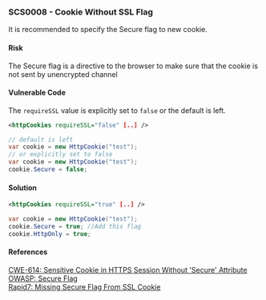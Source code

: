 ### SCS0008 - Cookie Without SSL Flag
It is recommended to specify the Secure flag to new cookie.
#### Risk
The Secure flag is a directive to the browser to make sure that the cookie is not sent by unencrypted channel
#### Vulnerable Code
The `requireSSL` value is explicitly set to `false` or the default is left.
```xml
<httpCookies requireSSL="false" [..] />
```
```cs
// default is left
var cookie = new HttpCookie("test");
// or explicitly set to false
var cookie = new HttpCookie("test");
cookie.Secure = false;
```
#### Solution
```xml
<httpCookies requireSSL="true" [..] />
```
```cs
var cookie = new HttpCookie("test");
cookie.Secure = true; //Add this flag
cookie.HttpOnly = true;
```
#### References
[CWE-614: Sensitive Cookie in HTTPS Session Without 'Secure' Attribute](https://cwe.mitre.org/data/definitions/614.html)  
[OWASP: Secure Flag](https://www.owasp.org/index.php/SecureFlag)  
[Rapid7: Missing Secure Flag From SSL Cookie](https://www.rapid7.com/db/vulnerabilities/http-cookie-secure-flag)  